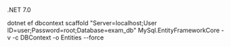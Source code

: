 ﻿.NET 7.0

dotnet ef dbcontext scaffold "Server=localhost;User ID=user;Password=root;Database=exam_db" MySql.EntityFrameworkCore -v -c DBContext -o Entities --force